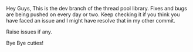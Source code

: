 Hey Guys,
This is the dev branch of the thread pool library. Fixes and bugs are being pushed on every day or two. Keep checking it if you think you have faced an issue and I might have resolve that in my other commit.

Raise issues if any.

Bye Bye cuties!
